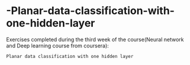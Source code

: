 # -Planar-data-classification-with-one-hidden-layer

Exercises completed during the third week of the course(Neural network and Deep learning course from coursera):

    Planar data classification with one hidden layer
